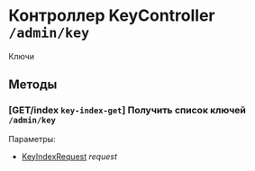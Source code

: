 # Контроллер KeyController `/admin/key`

Ключи

## Методы

### [GET/index `key-index-get`] Получить список ключей `/admin/key`

Параметры: 

- [KeyIndexRequest](../OBJECT.md#KeyIndexRequest) *request*
